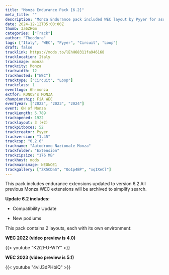 ```yaml
---
title: "Monza Endurance Pack [6.2]"
meta_title: ""
description: "Monza Endurance pack included WEC layout by Pyyer for assetto corsa"
date: 2024-12-12T05:00:00Z
thumb: 3a6ZHGm
categories: ["Track"]
author: "Theodora"
tags: ["Italy", "WEC", "Pyyer", "Circuit", "Loop"]
draft: false
tracklink: https://mods.to/lEhH68311fa946168
tracklocation: Italy
trackimage: monza
trackcity: Monza
trackwidth: 12
trackhosted: ["WEC"]
tracktype: ["Circuit", "Loop"]
trackclass: 1
eventlogo: 6h-monza
extfor: KUNOS's MONZA
championship: FiA WEC
eventyear: ["2022", "2023", "2024"]
event: 6H of Monza
trackLength: 5.789
trackopened: 1922
tracklayout: 3 (+2)
trackpitboxes: 52
trackcreator: Pyyer
trackversion: "1.45"
trackcsp: "0.2.6"
trackname: "Autodromo Nazionale Monza"
trackfolder: "Extension"
trackzipsize: "176 MB"
trackhost: mods
trackmainimage: NEOkOE1
trackgallery: ["ZX5CDaS", "Oo1p4BP", "xqIXeCl"]
---
```


This pack includes endurance extensions updated to version 6.2
All previous Monza WEC extensions will be archived to simplify search.

**Update 6.2 includes:**

- Compatibility Update

- New podiums

This pack contains 2 layouts, each with its own environment:

**WEC 2022 (video preview is 4.0)**

{{< youtube "K2i2I-U-WfY" >}}

**WEC 2023 (video preview is 5.1)**

{{< youtube "4viJ3dPHbiQ" >}}